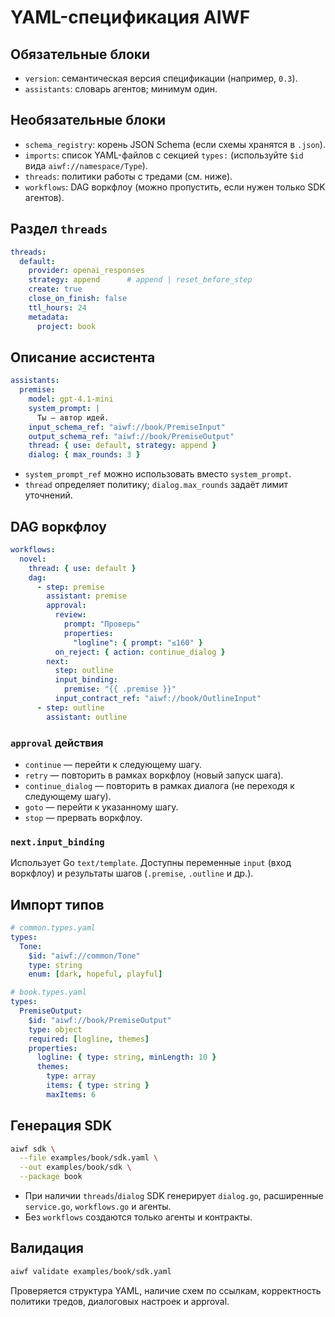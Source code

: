# YAML-спецификация AIWF

## Обязательные блоки

- `version`: семантическая версия спецификации (например, `0.3`).
- `assistants`: словарь агентов; минимум один.

## Необязательные блоки

- `schema_registry`: корень JSON Schema (если схемы хранятся в `.json`).
- `imports`: список YAML-файлов с секцией `types:` (используйте `$id` вида `aiwf://namespace/Type`).
- `threads`: политики работы с тредами (см. ниже).
- `workflows`: DAG воркфлоу (можно пропустить, если нужен только SDK агентов).

## Раздел `threads`

```yaml
threads:
  default:
    provider: openai_responses
    strategy: append      # append | reset_before_step
    create: true
    close_on_finish: false
    ttl_hours: 24
    metadata:
      project: book
```

## Описание ассистента

```yaml
assistants:
  premise:
    model: gpt-4.1-mini
    system_prompt: |
      Ты — автор идей.
    input_schema_ref: "aiwf://book/PremiseInput"
    output_schema_ref: "aiwf://book/PremiseOutput"
    thread: { use: default, strategy: append }
    dialog: { max_rounds: 3 }
```
- `system_prompt_ref` можно использовать вместо `system_prompt`.
- `thread` определяет политику; `dialog.max_rounds` задаёт лимит уточнений.

## DAG воркфлоу

```yaml
workflows:
  novel:
    thread: { use: default }
    dag:
      - step: premise
        assistant: premise
        approval:
          review:
            prompt: "Проверь"
            properties:
              "logline": { prompt: "≤160" }
          on_reject: { action: continue_dialog }
        next:
          step: outline
          input_binding:
            premise: "{{ .premise }}"
          input_contract_ref: "aiwf://book/OutlineInput"
      - step: outline
        assistant: outline
```

### `approval` действия

- `continue` — перейти к следующему шагу.
- `retry` — повторить в рамках воркфлоу (новый запуск шага).
- `continue_dialog` — повторить в рамках диалога (не переходя к следующему шагу).
- `goto` — перейти к указанному шагу.
- `stop` — прервать воркфлоу.

### `next.input_binding`

Использует Go `text/template`. Доступны переменные `input` (вход воркфлоу) и результаты шагов (`.premise`, `.outline` и др.).

## Импорт типов

```yaml
# common.types.yaml
types:
  Tone:
    $id: "aiwf://common/Tone"
    type: string
    enum: [dark, hopeful, playful]

# book.types.yaml
types:
  PremiseOutput:
    $id: "aiwf://book/PremiseOutput"
    type: object
    required: [logline, themes]
    properties:
      logline: { type: string, minLength: 10 }
      themes:
        type: array
        items: { type: string }
        maxItems: 6
```

## Генерация SDK

```bash
aiwf sdk \
  --file examples/book/sdk.yaml \
  --out examples/book/sdk \
  --package book
```
- При наличии `threads`/`dialog` SDK генерирует `dialog.go`, расширенные `service.go`, `workflows.go` и агенты.
- Без `workflows` создаются только агенты и контракты.

## Валидация

```bash
aiwf validate examples/book/sdk.yaml
```

Проверяется структура YAML, наличие схем по ссылкам, корректность политики тредов, диалоговых настроек и approval.
